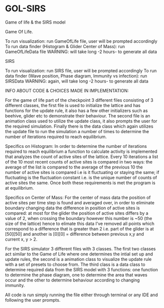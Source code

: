 # GOL-SIRS
Game of life &amp; the SIRS model

Game Of Life.

To run visualization: run GameOfLife file, user will be prompted accordingly
To run data finder (Histogram & Glider Center of Mass): run GameOfLifeData file WARNING: will take long -2 hours- to generate all data

SIRS

To run visualization: run SIRS file, user will be prompted accordingly
To run data finder (Wave position, Phase diagram, Immunity vs infection): run SIRSData WARNING: again, will take long -2 hours- to generate all data


INFO ABOUT CODE & CHOICES MADE IN IMPLEMENTATION:

For the game of life part of the checkpoint 3 different files consisting of 3 different classes,
the first file is used to initialize the lattice and has functions for the update rule, it also has a few
other initializers such as beehive, glider etc to demonstrate their behaviour.
The second file is an animation class used to utilize the update class, it also prompts the user 
for the required simulation. Finally there is the data class which again utilizes the update file to run the 
simulation a number of times to determine the number of iterations required to reach equilibrium.

Specifics on Histogram:
In order to determine the number of iterations required to reach equilibrium a function to calculate activity is implemented
that analyzes the count of active sites of the lattice. Every 10 iterations a list of the 10 most recent counts 
of active sites is compared in two ways:
the average of the list is compared to the average of the previous 10
the number of active sites is compared i.e is it fluctuating or staying the same; if fluctuating is the fluctuation constant
i.e. is the unique number of counts of active sites the same.
Once both these requirements is met the program is at equilibrium.

Specifics on Center of Mass:
For the center of mass data the position of active sites per time step is found and averaged over,
in order to eliminate boundary changing data the difference in position of active sites is compared:
at most for the glider the position of active sites differs by a value of 2, when crossing the boundary however this
number is ~50 (the size of the lattice) hence to elimate this data I've removed all points which correspond to a difference
that is greater than 2 i.e. part of the glider is at [50][50] and another is [0][0] = difference between previous x,y and current
x, y > 2.

For the SIRS simulator 3 different files with 3 classes.
The first two classes act similar to the Game of Life where one determines the intial set up and update rules,
the second is a animation class to visualize the update rule with a set of presets to choose from.
The third class is a data class to determine required data from the SIRS model with 3 functions:
one function to determine the phase diagram, one to determine the area that waves occur and the other to determine behaviour 
according to changing immunity.


All code is run simply running the file either through terminal or any IDE and following the user prompts.
